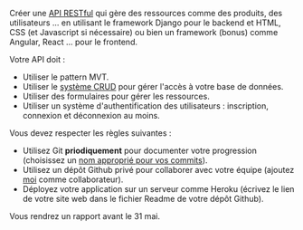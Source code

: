 Créer une [API RESTful](https://www.redhat.com/fr/topics/api/what-is-a-rest-api) qui gère des ressources comme des produits, des utilisateurs ... en utilisant le framework Django pour le backend et HTML, CSS (et Javascript si nécessaire) ou bien un framework (bonus) comme Angular, React ... pour le frontend.

Votre API doit :
- Utiliser le pattern MVT.
- Utiliser le [système CRUD]((https://fr.wikipedia.org/wiki/CRUD)) pour gérer l'accès à votre base de données.
- Utiliser des formulaires pour gérer les ressources.
- Utiliser un système d'authentification des utilisateurs : inscription, connexion et déconnexion au moins.

Vous devez respecter les règles suivantes :
- Utilisez Git **priodiquement** pour documenter votre progression (choisissez un [nom approprié pour vos commits](https://buzut.net/cours/versioning-avec-git/bien-nommer-ses-commits)).
- Utilisez un dépôt Github privé pour collaborer avec votre équipe (ajoutez [moi](https://github.com/HamzaJamalDev) comme collaborateur).
- Déployez votre application sur un serveur comme Heroku (écrivez le lien de votre site web dans le fichier Readme de votre dépôt Github).

Vous rendrez un rapport avant le 31 mai.
